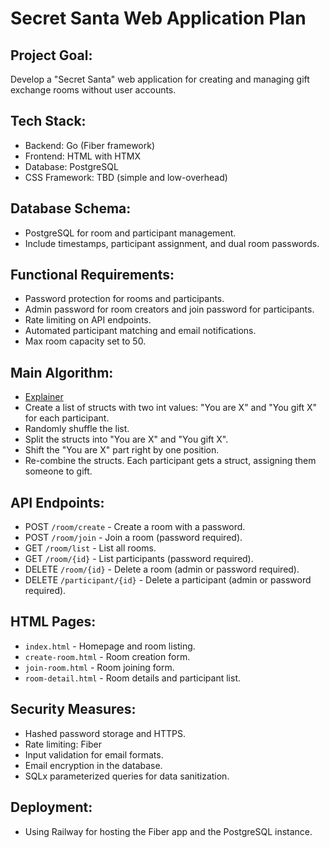 # Secret Santa Web Application Plan

## Project Goal:
Develop a "Secret Santa" web application for creating and managing gift exchange rooms without user accounts.

## Tech Stack:
- Backend: Go (Fiber framework)
- Frontend: HTML with HTMX
- Database: PostgreSQL
- CSS Framework: TBD (simple and low-overhead)

## Database Schema:
- PostgreSQL for room and participant management.
- Include timestamps, participant assignment, and dual room passwords.

## Functional Requirements:
- Password protection for rooms and participants.
- Admin password for room creators and join password for participants.
- Rate limiting on API endpoints.
- Automated participant matching and email notifications.
- Max room capacity set to 50.

## Main Algorithm:
- [Explainer](https://www.youtube.com/watch?v=GhnCj7Fvqt0)
- Create a list of structs with two int values: "You are X" and "You gift X" for each participant.
- Randomly shuffle the list.
- Split the structs into "You are X" and "You gift X".
- Shift the "You are X" part right by one position.
- Re-combine the structs. Each participant gets a struct, assigning them someone to gift.

## API Endpoints:
- POST `/room/create` - Create a room with a password.
- POST `/room/join` - Join a room (password required).
- GET `/room/list` - List all rooms.
- GET `/room/{id}` - List participants (password required).
- DELETE `/room/{id}` - Delete a room (admin or password required).
- DELETE `/participant/{id}` - Delete a participant (admin or password required).

## HTML Pages:
- `index.html` - Homepage and room listing.
- `create-room.html` - Room creation form.
- `join-room.html` - Room joining form.
- `room-detail.html` - Room details and participant list.

## Security Measures:
- Hashed password storage and HTTPS.
- Rate limiting: Fiber
- Input validation for email formats.
- Email encryption in the database.
- SQLx parameterized queries for data sanitization.

## Deployment:
- Using Railway for hosting the Fiber app and the PostgreSQL instance.
